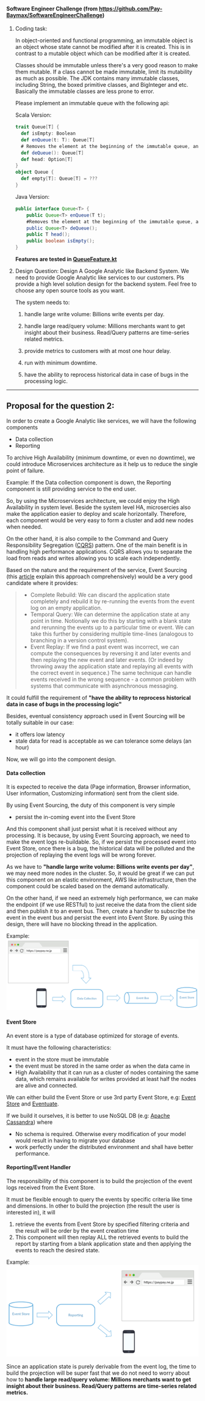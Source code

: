 #### Software Engineer Challenge (from https://github.com/Pay-Baymax/SoftwareEngineerChallenge)
1. Coding task:

    In object-oriented and functional programming, an immutable object is an object whose state cannot be modified after it is created. This is in contrast to a mutable object which can be modified after it is created. 

    Classes should be immutable unless there's a very good reason to make them mutable. If a class cannot be made immutable, limit its mutability as much as possible. The JDK contains many immutable classes, including String, the boxed primitive classes, and BigInteger and etc. Basically the immutable classes are less prone to error. 

    Please implement an immutable queue with the following api:
    
    Scala Version:
    ```scala
    trait Queue[T] {
      def isEmpty: Boolean
      def enQueue(t: T): Queue[T]
      # Removes the element at the beginning of the immutable queue, and returns the new queue.
      def deQueue(): Queue[T]
      def head: Option[T]
    }
    object Queue {
      def empty[T]: Queue[T] = ???
    }
    ```

    Java Version:
    ```java
    public interface Queue<T> {
        public Queue<T> enQueue(T t);
        #Removes the element at the beginning of the immutable queue, and returns the new queue.
        public Queue<T> deQueue();
        public T head();
        public boolean isEmpty();
    }
    ```
    **Features are tested in [QueueFeature.kt](src/test/kotlin/challenge/paypay/QueueFeature.kt)**

2. Design Question: Design A Google Analytic like Backend System.
    We need to provide Google Analytic like services to our customers. Pls provide a high level solution design for the backend system. Feel free to choose any open source tools as you want.
    
    The system needs to:

    1) handle large write volume: Billions write events per day.
    
    2) handle large read/query volume: Millions merchants want to get insight about their business. Read/Query patterns are time-series related metrics. 
    
    3) provide metrics to customers with at most one hour delay.
    
    4) run with minimum downtime.
    
    5) have the ability to reprocess historical data in case of bugs in the processing logic.
---
## Proposal for the question 2:

In order to create a Google Analytic like services, we will have the following components
- Data collection
- Reporting

To archive High Availability (minimum downtime, or even no downtime), we could introduce Microservices architecture as it help us to reduce the single point of failure.

Example:
If the Data collection component is down, the Reporting component is still providing service to the end user.

So, by using the Microservices architecture, we could enjoy the High Availability in system level.
Beside the system level HA, microsercies also make the application easier to deploy and scale horizontally. Therefore, each component would be very easy to form a cluster and add new nodes when needed.

On the other hand, it is also compile to the Command and Query Responsibility Segregation ([CQRS](https://martinfowler.com/bliki/CQRS.html)) pattern.
One of the main benefit is in handling high performance applications.
CQRS allows you to separate the load from reads and writes allowing you to scale each independently.

Based on the nature and the requirement of the service, Event Sourcing (this [article](https://martinfowler.com/eaaDev/EventSourcing.html) explain this approach comprehensively) would be a very good candidate where it provides:
>- Complete Rebuild: We can discard the application state completely and rebuild it by re-running the events from the event log on an empty application.
>- Temporal Query: We can determine the application state at any point in time. Notionally we do this by starting with a blank state and rerunning the events up to a particular time or event. We can take this further by considering multiple time-lines (analogous to branching in a version control system).
>- Event Replay: If we find a past event was incorrect, we can compute the consequences by reversing it and later events and then replaying the new event and later events. (Or indeed by throwing away the application state and replaying all events with the correct event in sequence.) The same technique can handle events received in the wrong sequence - a common problem with systems that communicate with asynchronous messaging.

It could fulfill the requirement of **"have the ability to reprocess historical data in case of bugs in the processing logic"**

Besides, eventual consistency approach used in Event Sourcing will be totally suitable in our case:
- it offers low latency
- stale data for read is acceptable as we can tolerance some delays (an hour) 

Now, we will go into the component design.

#### Data collection
It is expected to receive the data (Page information, Browser information, User information, Customizing information) sent from the client side.

By using Event Sourcing, the duty of this component is very simple
- persist the in-coming event into the Event Store

And this component shall just persist what it is received without any processing.
It is because, by using Event Sourcing approach, we need to make the event logs re-buildable.
So, if we persist the processed event into Event Store, once there is a bug,
the historical data will be polluted and the projection of replaying the event logs will be wrong forever.

As we have to **"handle large write volume: Billions write events per day"**, we may need more nodes in the cluster.
So, it would be great if we can put this component on an elastic environment, AWS like infrastructure, then the component could be scaled based on the demand automatically.

On the other hand, if we need an extremely high performance, we can make the endpoint (if we use RESTful) to just receive the data from the client side and then publish it to an event bus.
Then, create a handler to subscribe the event in the event bus and persist the event into Event Store.
By using this design, there will have no blocking thread in the application.

Example:
![data collection component](img/data-collection.png)

#### Event Store
An event store is a type of database optimized for storage of events.

It must have the following characteristics:
- event in the store must be immutable
- the event must be stored in the same order as when the data came in
- High Availability that it can run as a cluster of nodes containing the same data,
  which remains available for writes provided at least half the nodes are alive and connected.

We can either build the Event Store or use 3rd party Event Store, e.g: [Event Store](https://eventstore.org/) and [Eventuate](http://eventuate.io/).

If we build it ourselves, it is better to use NoSQL DB (e.g: [Apache Cassandra](http://cassandra.apache.org/)) where
- No schema is required. Otherwise every modification of your model would result in having to migrate your database
- work perfectly under the distributed environment and shall have better performance.

#### Reporting/Event Handler
The responsibility of this component is to build the projection of the event logs received from the Event Store.

It must be flexible enough to query the events by specific criteria like time and dimensions.
In other to build the projection (the result the user is interested in), it will
1. retrieve the events from Event Store by specified filtering criteria and the result will be order by the event creation time
2. This component will then replay ALL the retrieved events to build the report by starting from a blank application state and then applying the events to reach the desired state.

Example:
![reporting component](img/reporting.png)

Since an application state is purely derivable from the event log,
the time to build the projection will be super fast that we do not need to worry about how to **handle large read/query volume: Millions merchants want to get insight about their business. Read/Query patterns are time-series related metrics.**
